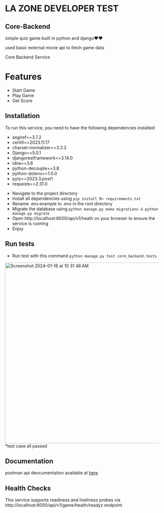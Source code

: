 # LA ZONE DEVELOPER TEST
## Core-Backend

simple quiz game built in python and django❤️❤️

used basic external movie api to fetch game data

Core Backend Service

# Features

- Start Game
- Play Game
- Get Score



## Installation

To run this service, you need to have the following dependencies installed:

- asgiref==3.7.2
- certifi==2023.11.17
- charset-normalizer==3.3.2
- Django==5.0.1
- djangorestframework==3.14.0
- idna==3.6
- python-decouple==3.8
- python-dotenv==1.0.0
- pytz==2023.3.post1
- requests==2.31.0


* Navigate to the project directory
* Install all dependencies using `pip install R> requirements.txt`
* Rename .env.example to .env in the root directory
* Migrate the database using `python manage.py make migrations & python manage.py migrate`
* Open http://localhost:8000/api/v1/heath on your browser to ensure the service is running
* Enjoy

## Run tests

* Run test with this command `python manage.py test core_backend.tests`
<img width="593" alt="Screenshot 2024-01-16 at 10 31 48 AM" src="https://github.com/jephthah-snr/la_zone-developer-test/assets/60290652/f08a21fd-ae4c-4e63-bcd1-112f1e1fdd31">
*test case all passed

## Documentation
postman api deocumentation available at [here](https://documenter.getpostman.com/view/13371791/2s9YsQ8pqn)

## Health Checks

This service supports readiness and liveliness probes via http://localhost:8000/api/v1/game/health/readyz endpoint


